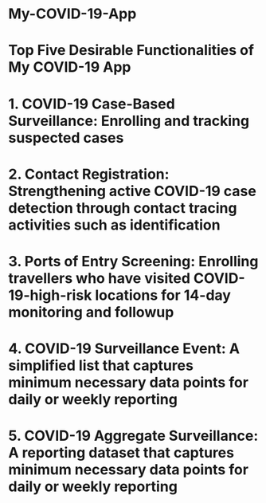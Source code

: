 # My-COVID-19-App
# Top Five Desirable Functionalities of My COVID-19 App
# 1. COVID-19 Case-Based Surveillance: Enrolling and tracking suspected cases
# 2. Contact Registration: Strengthening active COVID-19 case detection through contact tracing activities such as identification
# 3. Ports of Entry Screening: Enrolling travellers who have visited COVID-19-high-risk locations for 14-day monitoring and followup
# 4. COVID-19 Surveillance Event: A simplified list that captures minimum necessary data points for daily or weekly reporting
# 5. COVID-19 Aggregate Surveillance: A reporting dataset that captures minimum necessary data points for daily or weekly reporting
